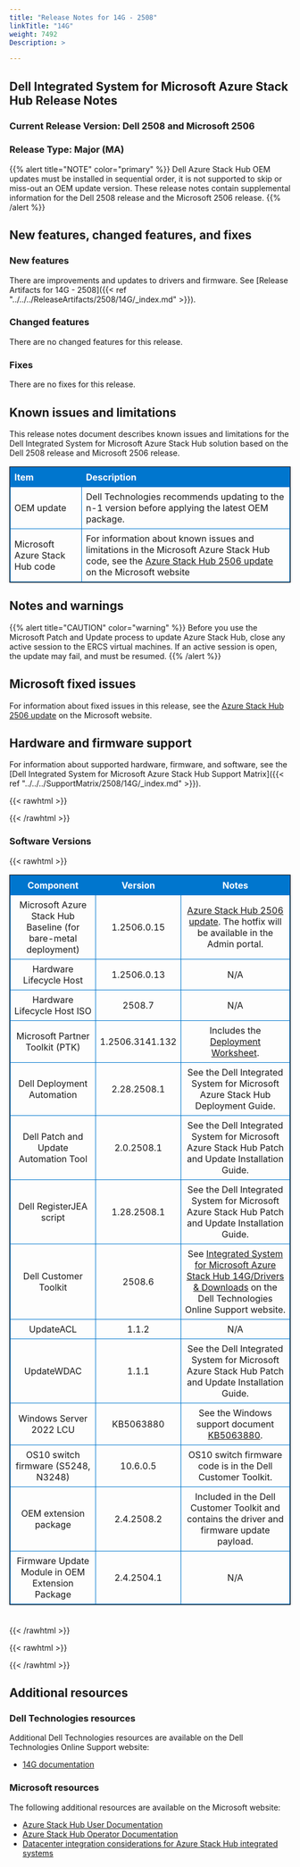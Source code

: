 ```yaml
---
title: "Release Notes for 14G - 2508"
linkTitle: "14G"
weight: 7492
Description: >

---
```


## Dell Integrated System for Microsoft Azure Stack Hub Release Notes
### Current Release Version: Dell 2508 and Microsoft 2506
### Release Type: Major (MA)

{{% alert title="NOTE" color="primary" %}}
Dell Azure Stack Hub OEM updates must be installed in sequential order, it is not supported to skip or miss-out an OEM update version. These release notes contain supplemental information for the Dell 2508 release and the Microsoft 2506 release.
{{% /alert %}}

## New features, changed features, and fixes
### New features
There are improvements and updates to drivers and firmware. See [Release Artifacts for 14G - 2508]({{< ref "../../../ReleaseArtifacts/2508/14G/_index.md" >}}).

### Changed features
There are no changed features for this release.

### Fixes
There are no fixes for this release.

## Known issues and limitations

This release notes document describes known issues and limitations for the Dell Integrated System for Microsoft Azure Stack Hub solution based on the Dell 2508 release and Microsoft 2506 release.

| Item                           | Description                                                                                                                                                                                                                                  |
| :----------------------------- | :------------------------------------------------------------------------------------------------------------------------------------------------------------------------------------------------------------------------------------------- |
| OEM update                     | Dell Technologies recommends updating to the n-1 version before applying the latest OEM package.                                                          |
| Microsoft Azure Stack Hub code | For information about known issues and limitations in the Microsoft Azure Stack Hub code, see the [Azure Stack Hub 2506 update](https://learn.microsoft.com/en-us/azure-stack/operator/release-notes?view=azs-2506) on the Microsoft website |

## Notes and warnings
{{% alert title="CAUTION" color="warning" %}}
Before you use the Microsoft Patch and Update process to update Azure Stack Hub, close any active session to the ERCS virtual machines. If an active session is open, the update may fail, and must be resumed.
{{% /alert %}}

## Microsoft fixed issues
For information about fixed issues in this release, see the [Azure Stack Hub 2506 update](https://docs.microsoft.com/en-us/azure-stack/operator/release-notes?view=azs-2506) on the Microsoft website.

## Hardware and firmware support
For information about supported hardware, firmware, and software, see the [Dell Integrated System for Microsoft Azure Stack Hub Support Matrix]({{< ref "../../../SupportMatrix/2508/14G/_index.md" >}}).

{{< rawhtml >}}

<!DOCTYPE html PUBLIC "-//W3C//DTD XHTML 1.0 Strict//EN" "http://www.w3.org/TR/xhtml1/DTD/xhtml1-strict.dtd">
<html xmlns="http://www.w3.org/1999/xhtml">
<head>

<style>
table {
    border-width:1px; border-style:solid;
    border-color:black;
    border-collapse: collapse;
    width: 100%;
    margin-bottom: 20px;
    table-layout:fixed;
    overflow-wrap: break-word;
}
th {
    border-width:1px;
    padding:7px;
    border-style:solid;
    border-color:#0076CE;
    background-color:#0076CE;
    color:#FFFFFF;
    text-align:center;
}
td {
    border-width:1px;
    padding:7px;
    border-style:solid;
    border-color:#0076CE;
    text-align:center;
}
caption {
    padding-bottom: 10px;
    color:  #0076CE;
    font-weight: bold;
    text-align: left;
    font-size: 20px;
}
</style>

</head>

<body>

<div id="content">
{{< /rawhtml >}}

### Software Versions
{{< rawhtml >}}
<table>
<colgroup><col/><col/><col/></colgroup>
<tr><th>Component</th><th>Version</th><th>Notes</th></tr>
<tr><td>Microsoft Azure Stack Hub Baseline (for bare-metal deployment)</td><td>1.2506.0.15</td><td><a href='https://learn.microsoft.com/en-us/azure-stack/operator/release-notes?view=azs-2506'>Azure Stack Hub 2506 update</a>. The hotfix will be available in the Admin portal.</td></tr>
<tr><td>Hardware Lifecycle Host</td><td>1.2506.0.13</td><td>N/A</td></tr>
<tr><td>Hardware Lifecycle Host ISO</td><td>2508.7</td><td>N/A</td></tr>
<tr><td>Microsoft Partner Toolkit (PTK)</td><td>1.2506.3141.132</td><td>Includes the <a href='https://www.powershellgallery.com/packages/Azs.Deployment.Worksheet/1.2506.3141.132'>Deployment Worksheet</a>.</td></tr>
<tr><td>Dell Deployment Automation</td><td>2.28.2508.1</td><td>See the Dell Integrated System for Microsoft Azure Stack Hub Deployment Guide.</td></tr>
<tr><td>Dell Patch and Update Automation Tool</td><td>2.0.2508.1</td><td>See the Dell Integrated System for Microsoft Azure Stack Hub Patch and Update Installation Guide.</td></tr>
<tr><td>Dell RegisterJEA script</td><td>1.28.2508.1</td><td>See the Dell Integrated System for Microsoft Azure Stack Hub Patch and Update Installation Guide.</td></tr>
<tr><td>Dell Customer Toolkit</td><td>2508.6</td><td>See <a href='https://www.dell.com/support/home/en-us/product-support/product/cloud-for-microsoft-azure-stack14g/drivers'>Integrated System for Microsoft Azure Stack Hub 14G/Drivers & Downloads</a> on the Dell Technologies Online Support website.</td></tr>
<tr><td>UpdateACL</td><td>1.1.2</td><td>N/A</td></tr>
<tr><td>UpdateWDAC</td><td>1.1.1</td><td>See the Dell Integrated System for Microsoft Azure Stack Hub Patch and Update Installation Guide.</td></tr>
<tr><td>Windows Server 2022 LCU</td><td>KB5063880</td><td>See the Windows support document <a href='https://support.microsoft.com/help/5063880'>KB5063880</a>.</td></tr>
<tr><td>OS10 switch firmware (S5248, N3248)</td><td>10.6.0.5</td><td>OS10 switch firmware code is in the Dell Customer Toolkit.</td></tr>
<tr><td>OEM extension package</td><td>2.4.2508.2</td><td>Included in the Dell Customer Toolkit and contains the driver and firmware update payload.</td></tr>
<tr><td>Firmware Update Module in OEM Extension Package</td><td>2.4.2504.1</td><td>N/A</td></tr>
</table>
<br>
{{< /rawhtml >}}

{{< rawhtml >}}
</div>

</body>

</html>


{{< /rawhtml >}}

## Additional resources

### Dell Technologies resources

Additional Dell Technologies resources are available on the Dell Technologies Online Support website:

- [14G documentation](https://www.dell.com/support/home/us/en/04/product-support/product/cloud-for-microsoft-azure-stack14g/docs)

### Microsoft resources

The following additional resources are available on the Microsoft website:

- [Azure Stack Hub User Documentation](https://learn.microsoft.com/en-us/azure/azure-stack/user/)
- [Azure Stack Hub Operator Documentation](https://learn.microsoft.com/en-us/azure/azure-stack/)
- [Datacenter integration considerations for Azure Stack Hub integrated systems](https://learn.microsoft.com/en-us/azure-stack/operator/azure-stack-datacenter-integration)
